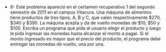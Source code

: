 ##
* 8- Este problema apareció en el certamen recuperativo 1 del segundo semestre de 2011
en el campus Vitacura.
Una máquina de alimentos tiene productos de tres tipos, A, B y C, que valen
respectivamente $270, $340 y $390. La máquina acepta y da de vuelto monedas de $10,
$50 y $100.
Escriba un programa que pida al usuario elegir el producto y luego le pida ingresar las
monedas hasta alcanzar el monto a pagar. Si el monto ingresado es mayor que el precio
del producto, el programa debe entregar las monedas de vuelto, una por una.
##